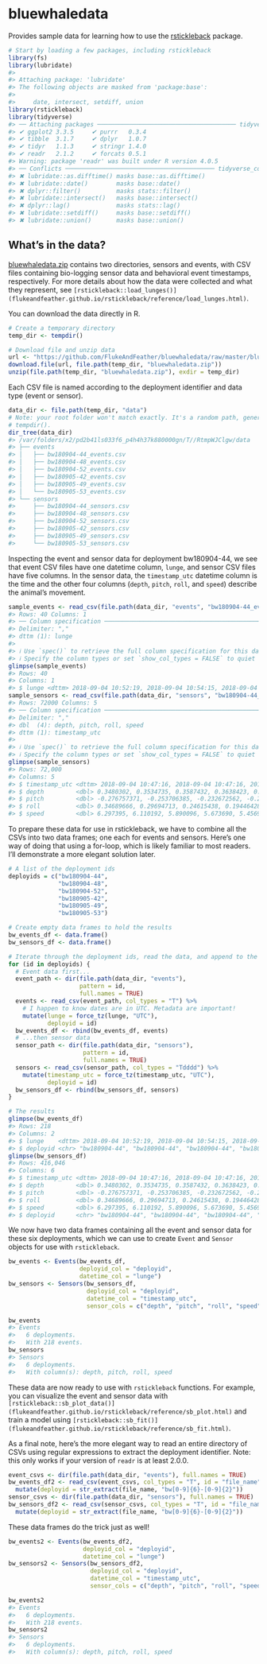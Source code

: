 
<!-- README.md is generated from README.Rmd. Please edit that file -->

# bluewhaledata

Provides sample data for learning how to use the
[rstickleback](github.com/FlukeAndFeather/rstickleback) package.

``` r
# Start by loading a few packages, including rstickleback
library(fs)
library(lubridate)
#> 
#> Attaching package: 'lubridate'
#> The following objects are masked from 'package:base':
#> 
#>     date, intersect, setdiff, union
library(rstickleback)
library(tidyverse)
#> ── Attaching packages ─────────────────────────────────────── tidyverse 1.3.1 ──
#> ✔ ggplot2 3.3.5     ✔ purrr   0.3.4
#> ✔ tibble  3.1.7     ✔ dplyr   1.0.7
#> ✔ tidyr   1.1.3     ✔ stringr 1.4.0
#> ✔ readr   2.1.2     ✔ forcats 0.5.1
#> Warning: package 'readr' was built under R version 4.0.5
#> ── Conflicts ────────────────────────────────────────── tidyverse_conflicts() ──
#> ✖ lubridate::as.difftime() masks base::as.difftime()
#> ✖ lubridate::date()        masks base::date()
#> ✖ dplyr::filter()          masks stats::filter()
#> ✖ lubridate::intersect()   masks base::intersect()
#> ✖ dplyr::lag()             masks stats::lag()
#> ✖ lubridate::setdiff()     masks base::setdiff()
#> ✖ lubridate::union()       masks base::union()
```

## What’s in the data?

[bluewhaledata.zip](bluewhaledata.zip) contains two directories, sensors
and events, with CSV files containing bio-logging sensor data and
behavioral event timestamps, respectively. For more details about how
the data were collected and what they represent, see
`[rstickleback::load_lunges()](flukeandfeather.github.io/rstickleback/reference/load_lunges.html)`.

You can download the data directly in R.

``` r
# Create a temporary directory
temp_dir <- tempdir()

# Download file and unzip data
url <- "https://github.com/FlukeAndFeather/bluewhaledata/raw/master/bluewhaledata.zip"
download.file(url, file.path(temp_dir, "bluewhaledata.zip"))
unzip(file.path(temp_dir, "bluewhaledata.zip"), exdir = temp_dir)
```

Each CSV file is named according to the deployment identifier and data
type (event or sensor).

``` r
data_dir <- file.path(temp_dir, "data")
# Note: your root folder won't match exactly. It's a random path, generated by
# tempdir().
dir_tree(data_dir)
#> /var/folders/x2/pd2b41ls033f6_p4h4h37k880000gn/T//RtmpWJClgw/data
#> ├── events
#> │   ├── bw180904-44_events.csv
#> │   ├── bw180904-48_events.csv
#> │   ├── bw180904-52_events.csv
#> │   ├── bw180905-42_events.csv
#> │   ├── bw180905-49_events.csv
#> │   └── bw180905-53_events.csv
#> └── sensors
#>     ├── bw180904-44_sensors.csv
#>     ├── bw180904-48_sensors.csv
#>     ├── bw180904-52_sensors.csv
#>     ├── bw180905-42_sensors.csv
#>     ├── bw180905-49_sensors.csv
#>     └── bw180905-53_sensors.csv
```

Inspecting the event and sensor data for deployment bw180904-44, we see
that event CSV files have one datetime column, `lunge`, and sensor CSV
files have five columns. In the sensor data, the `timestamp_utc`
datetime column is the time and the other four columns (`depth`,
`pitch`, `roll`, and `speed`) describe the animal’s movement.

``` r
sample_events <- read_csv(file.path(data_dir, "events", "bw180904-44_events.csv"))
#> Rows: 40 Columns: 1
#> ── Column specification ────────────────────────────────────────────────────────
#> Delimiter: ","
#> dttm (1): lunge
#> 
#> ℹ Use `spec()` to retrieve the full column specification for this data.
#> ℹ Specify the column types or set `show_col_types = FALSE` to quiet this message.
glimpse(sample_events)
#> Rows: 40
#> Columns: 1
#> $ lunge <dttm> 2018-09-04 10:52:19, 2018-09-04 10:54:15, 2018-09-04 10:56:08, …
sample_sensors <- read_csv(file.path(data_dir, "sensors", "bw180904-44_sensors.csv"))
#> Rows: 72000 Columns: 5
#> ── Column specification ────────────────────────────────────────────────────────
#> Delimiter: ","
#> dbl  (4): depth, pitch, roll, speed
#> dttm (1): timestamp_utc
#> 
#> ℹ Use `spec()` to retrieve the full column specification for this data.
#> ℹ Specify the column types or set `show_col_types = FALSE` to quiet this message.
glimpse(sample_sensors)
#> Rows: 72,000
#> Columns: 5
#> $ timestamp_utc <dttm> 2018-09-04 10:47:16, 2018-09-04 10:47:16, 2018-09-04 10…
#> $ depth         <dbl> 0.3480302, 0.3534735, 0.3587432, 0.3638423, 0.3683940, 0…
#> $ pitch         <dbl> -0.276757371, -0.253706385, -0.232672562, -0.212183548, …
#> $ roll          <dbl> 0.34689666, 0.29694713, 0.24615438, 0.19446428, 0.141366…
#> $ speed         <dbl> 6.297395, 6.110192, 5.890096, 5.673690, 5.456957, 5.2420…
```

To prepare these data for use in rstickleback, we have to combine all
the CSVs into two data frames; one each for events and sensors. Here’s
one way of doing that using a for-loop, which is likely familiar to most
readers. I’ll demonstrate a more elegant solution later.

``` r
# A list of the deployment ids
deployids = c("bw180904-44",
              "bw180904-48",
              "bw180904-52",
              "bw180905-42",
              "bw180905-49",
              "bw180905-53")

# Create empty data frames to hold the results
bw_events_df <- data.frame()
bw_sensors_df <- data.frame()

# Iterate through the deployment ids, read the data, and append to the results
for (id in deployids) {
  # Event data first...
  event_path <- dir(file.path(data_dir, "events"), 
                    pattern = id, 
                    full.names = TRUE)
  events <- read_csv(event_path, col_types = "T") %>% 
    # I happen to know dates are in UTC. Metadata are important!
    mutate(lunge = force_tz(lunge, "UTC"),
           deployid = id)
  bw_events_df <- rbind(bw_events_df, events)
  # ...then sensor data
  sensor_path <- dir(file.path(data_dir, "sensors"), 
                     pattern = id, 
                     full.names = TRUE)
  sensors <- read_csv(sensor_path, col_types = "Tdddd") %>% 
    mutate(timestamp_utc = force_tz(timestamp_utc, "UTC"),
           deployid = id)
  bw_sensors_df <- rbind(bw_sensors_df, sensors)
}

# The results
glimpse(bw_events_df)
#> Rows: 218
#> Columns: 2
#> $ lunge    <dttm> 2018-09-04 10:52:19, 2018-09-04 10:54:15, 2018-09-04 10:56:0…
#> $ deployid <chr> "bw180904-44", "bw180904-44", "bw180904-44", "bw180904-44", "…
glimpse(bw_sensors_df)
#> Rows: 416,046
#> Columns: 6
#> $ timestamp_utc <dttm> 2018-09-04 10:47:16, 2018-09-04 10:47:16, 2018-09-04 10…
#> $ depth         <dbl> 0.3480302, 0.3534735, 0.3587432, 0.3638423, 0.3683940, 0…
#> $ pitch         <dbl> -0.276757371, -0.253706385, -0.232672562, -0.212183548, …
#> $ roll          <dbl> 0.34689666, 0.29694713, 0.24615438, 0.19446428, 0.141366…
#> $ speed         <dbl> 6.297395, 6.110192, 5.890096, 5.673690, 5.456957, 5.2420…
#> $ deployid      <chr> "bw180904-44", "bw180904-44", "bw180904-44", "bw180904-4…
```

We now have two data frames containing all the event and sensor data for
these six deployments, which we can use to create `Event` and `Sensor`
objects for use with `rstickleback`.

``` r
bw_events <- Events(bw_events_df, 
                    deployid_col = "deployid", 
                    datetime_col = "lunge")
bw_sensors <- Sensors(bw_sensors_df,
                      deployid_col = "deployid",
                      datetime_col = "timestamp_utc", 
                      sensor_cols = c("depth", "pitch", "roll", "speed"))

bw_events
#> Events
#>   6 deployments.
#>   With 218 events.
bw_sensors
#> Sensors
#>   6 deployments.
#>   With column(s): depth, pitch, roll, speed
```

These data are now ready to use with `rstickleback` functions. For
example, you can visualize the event and sensor data with
`[rstickleback::sb_plot_data()](flukeandfeather.github.io/rstickleback/reference/sb_plot.html)`
and train a model using
`[rstickleback::sb_fit()](flukeandfeather.github.io/rstickleback/reference/sb_fit.html)`.

As a final note, here’s the more elegant way to read an entire directory
of CSVs using regular expressions to extract the deployment identifier.
Note: this only works if your version of `readr` is at least 2.0.0.

``` r
event_csvs <- dir(file.path(data_dir, "events"), full.names = TRUE)
bw_events_df2 <- read_csv(event_csvs, col_types = "T", id = "file_name") %>% 
  mutate(deployid = str_extract(file_name, "bw[0-9]{6}-[0-9]{2}"))
sensor_csvs <- dir(file.path(data_dir, "sensors"), full.names = TRUE)
bw_sensors_df2 <- read_csv(sensor_csvs, col_types = "T", id = "file_name") %>% 
  mutate(deployid = str_extract(file_name, "bw[0-9]{6}-[0-9]{2}"))
```

These data frames do the trick just as well!

``` r
bw_events2 <- Events(bw_events_df2, 
                     deployid_col = "deployid", 
                     datetime_col = "lunge")
bw_sensors2 <- Sensors(bw_sensors_df2,
                       deployid_col = "deployid",
                       datetime_col = "timestamp_utc", 
                       sensor_cols = c("depth", "pitch", "roll", "speed"))

bw_events2
#> Events
#>   6 deployments.
#>   With 218 events.
bw_sensors2
#> Sensors
#>   6 deployments.
#>   With column(s): depth, pitch, roll, speed
```
